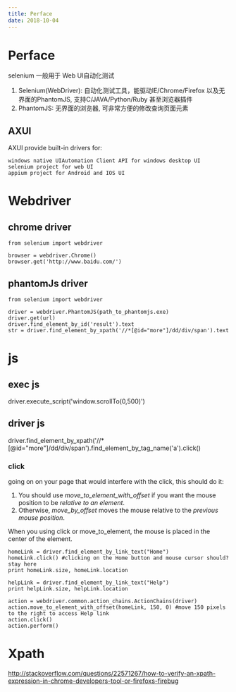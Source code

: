 ```yaml
---
title: Perface
date: 2018-10-04
---
```

# Perface
selenium 一般用于 Web UI自动化测试

1. Selenium(WebDriver): 自动化测试工具，能驱动IE/Chrome/Firefox 以及无界面的PhantomJS, 支持C/JAVA/Python/Ruby 甚至浏览器插件
2. PhantomJS: 无界面的浏览器, 可非常方便的修改查询页面元素

## AXUI
AXUI provide built-in drivers for:

    windows native UIAutomation Client API for windows desktop UI
    selenium project for web UI
    appium project for Android and IOS UI

# Webdriver

## chrome driver
    from selenium import webdriver

    browser = webdriver.Chrome()
    browser.get('http://www.baidu.com/')

## phantomJs driver

    from selenium import webdriver

    driver = webdriver.PhantomJS(path_to_phantomjs.exe)
    driver.get(url)
    driver.find_element_by_id('result').text
    str = driver.find_element_by_xpath('//*[@id="more"]/dd/div/span').text

# js

## exec js
driver.execute_script('window.scrollTo(0,500)')

## driver js
driver.find_element_by_xpath('//*[@id="more"]/dd/div/span').find_element_by_tag_name('a').click()

### click
going on on your page that would interfere with the click, this should do it:

1. You should use *move_to_element_with_offset* if you want the mouse position to be *relative to an element*.
2. Otherwise, *move_by_offset* moves the mouse relative to the *previous mouse position*.

When you using click or move_to_element, the mouse is placed in the center of the element.

    homeLink = driver.find_element_by_link_text("Home")
    homeLink.click() #clicking on the Home button and mouse cursor should? stay here
    print homeLink.size, homeLink.location

    helpLink = driver.find_element_by_link_text("Help")
    print helpLink.size, helpLink.location

    action = webdriver.common.action_chains.ActionChains(driver)
    action.move_to_element_with_offset(homeLink, 150, 0) #move 150 pixels to the right to access Help link
    action.click()
    action.perform()

# Xpath
http://stackoverflow.com/questions/22571267/how-to-verify-an-xpath-expression-in-chrome-developers-tool-or-firefoxs-firebug